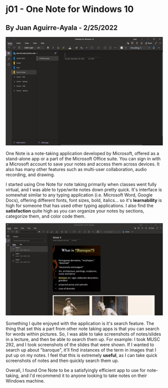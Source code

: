 # j01 - One Note for Windows 10
## By Juan Aguirre-Ayala - 2/25/2022

![image](../assets/onenote.png)

One Note is a note-taking application developed by Microsoft, offered as a stand-alone app or a part of the Microsoft Office suite. You can sign in with a Microsoft account to save your notes and access them across devices. It also has many other features such as multi-user collaboration, audio recording, and drawing. 

I started using One Note for note taking primarily when classes went fully virtual, and I was able to type/write notes down pretty quick. It's interface is somewhat similar to any typing application (i.e. Microsoft Word, Google Docs), offering different fonts, font sizes, bold, italics... so it's **learnability** is high for someone that has used other typing applications. I also find the **satisfaction** quite high as you can organize your notes by sections, categorize them, and color code them.

![image](../assets/onenotesearch.png)

Something I quite enjoyed with the application is it's search feature. The thing that set this a part from other note taking apps is that you can search for words within pictures. So, I was able to take screenshots of notes/slides in a lecture, and then be able to search them up. For example: I took MUSC 292, and I took screenshots of the slides that were shown. If I wanted to search up about "baroque", it'll find instances of the term in images that I put up on my notes. I feel that this is extremely **useful**, as I can take quick screenshots of notes and then quickly search them up. 

Overall, I found One Note to be a satisfyingly efficient app to use for note-taking, and I'd recommend it to anyone looking to take notes on their Windows machine.
